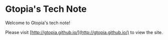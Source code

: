 # Gtopia's Tech Note

Welcome to Gtopia's tech note!

Please visit [http://gtopia.github.io/](http://gtopia.github.io/) to view the site.
